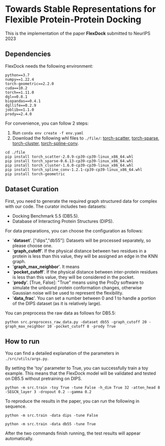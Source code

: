 # Towards Stable Representations for Flexible Protein-Protein Docking


This is the implementation of the paper **FlexDock** submitted to NeurIPS 2023 


## Dependencies

FlexDock needs the following environment: 

```shell
python==3.7
numpy==1.22.4
torch-geometric==2.2.0
cuda==10.2
torch==1.11.0
dgl==0.8.1
biopandas==0.4.1
dgllife==0.2.9
joblib==1.1.0
prody==2.4.0
```   
For convenience, you can follow 2 steps:
1. Run ```conda env create -f env.yaml```
2. Download the following whl files to `./file/`: [torch-scatter](https://data.pyg.org/whl/torch-1.11.0%2Bcu102/torch_scatter-2.0.9-cp39-cp39-linux_x86_64.whl), [torch-sparse](https://data.pyg.org/whl/torch-1.11.0%2Bcu102/torch_sparse-0.6.13-cp39-cp39-linux_x86_64.whl), [torch-cluster](https://data.pyg.org/whl/torch-1.11.0%2Bcu102/torch_cluster-1.6.0-cp39-cp39-linux_x86_64.whl), [torch-spline-conv](https://data.pyg.org/whl/torch-1.11.0%2Bcu102/torch_spline_conv-1.2.1-cp39-cp39-linux_x86_64.whl).

```
cd ./file
pip install torch_scatter-2.0.9-cp39-cp39-linux_x86_64.whl
pip install torch_sparse-0.6.13-cp39-cp39-linux_x86_64.whl
pip install torch_cluster-1.6.0-cp39-cp39-linux_x86_64.whl
pip install torch_spline_conv-1.2.1-cp39-cp39-linux_x86_64.whl
pip install torch-geometric
```

## Dataset Curation

First, you need to generate the required graph structured data for complex with our code. The curator includes two datasets:

- Docking Benchmark 5.5 (DB5.5).
- Database of Interacting Protein Structures (DIPS).

For data preparations, you can choose the configuration as follows:
- '**dataset**'. \["dips","db55"\]: Datasets will be processed separately, so please choose one.
- '**graph_cutoff**'. If the physical distance between two residues in a protein is less than this value, they will be assigned an edge in the KNN graph.
- '**graph_max_neighbor**'. It means
- '**pocket_cutoff**'. If the physical distance between inter-protein residues is less than this value, they will be considered in the pocket.
- '**prody**'. \[True, False\]: "True" means using the ProDy software to simulate the unbound protein conformation changes, otherwise Gaussian noise will be used to represent the flexibility.
- '**data_frac**'. You can set a number between 0 and 1 to handle a portion of the DIPS dataset (as it is relatively large).

You can preprocess the raw data as follows for DB5.5:
```
python src.preprocess_raw_data.py -dataset db55 -graph_cutoff 20 -graph_max_neighbor 10 -pocket_cutoff 8 -prody True
```

## How to run

You can find a detailed explanation of the parameters in ```./src/utils/args.py```.

By setting the 'toy' parameter to True, you can successfully train a toy example. This means that the FlexDock model will be validated and tested on DB5.5 without pretraining on DIPS.
```
python -m src.train -toy True -tune False -h_dim True 32 -atten_head 8 -SEGCN_layer 3 -dropout 0.2 --gamma 0.2 
```
To reproduce the results in the paper, you can run the following in sequence.
```
python -m src.train -data dips -tune False
```
```
python -m src.train -data db55 -tune True
```
After the two commands finish running, the test results will appear automatically.
